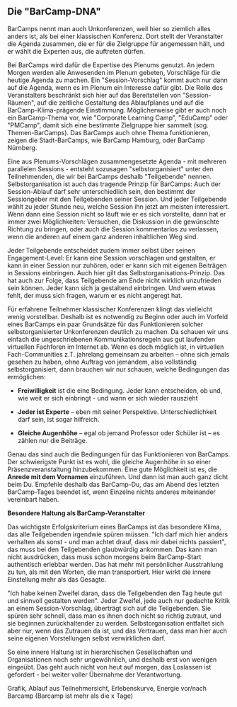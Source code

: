 ## Die "BarCamp-DNA"

BarCamps nennt man auch Unkonferenzen, weil hier so ziemlich alles anders ist, als bei einer klassischen Konferenz. Dort stellt der Veranstalter die Agenda zusammen, die er für die Zielgruppe für angemessen hält, und er wählt die Experten aus, die auftreten dürfen. 

Bei BarCamps wird dafür die Expertise des Plenums genutzt. An jedem Morgen werden alle Anwesenden im Plenum gebeten, Vorschläge für die heutige Agenda zu machen. Ein "Session-Vorschlag" kommt auch nur dann auf die Agenda, wenn es im Plenum ein Interesse dafür gibt. Die Rolle des Veranstalters beschränkt sich hier auf das Bereitstellen von "Session-Räumen", auf die zeitliche Gestaltung des Ablaufplanes und auf die BarCamp-Klima-prägende Einstimmung. Möglicherweise gibt er auch noch ein BarCamp-Thema vor, wie "Corporate Learning Camp", "EduCamp" oder "PMCamp", damit sich eine bestimmte Zielgruppe hier sammelt (sog. Themen-BarCamps). Das BarCamps auch ohne Thema funktionieren, zeigen die Stadt-BarCamps, wie BarCamp Hamburg, oder BarCamp Nürnberg. 

Eine aus Plenums-Vorschlägen zusammengesetzte Agenda - mit mehreren parallelen Sessions - entsteht sozusagen "selbstorganisiert" unter den Teilnehmenden, die wir bei BarCamps deshalb "Teilgebende" nennen. Selbstorganisation ist auch das tragende Prinzip für BarCamps: Auch der Session-Ablauf darf sehr unterschiedlich sein, den bestimmt der Sessiongeber mit den Teilgebenden seiner Session.  Und jeder Teilgebende wählt zu jeder Stunde neu, welche Session ihn jetzt am meisten interessiert. Wenn dann eine Session nicht so läuft wie er es sich vorstellte, dann hat er immer zwei Möglichkeiten: Versuchen, die Diskussion in die gewünschte Richtung zu bringen, oder auch die Session kommentarlos zu verlassen, wenn die anderen auf einem ganz anderen inhaltlichen Weg sind. 

Jeder Teilgebende entscheidet zudem immer selbst über seinen Engagement-Level: Er kann eine Session vorschlagen und gestalten, er kann in einer Session nur zuhören, oder er kann sich mit eigenen Beiträgen in Sessions einbringen. Auch hier gilt das Selbstorganisations-Prinzip. Das hat auch zur Folge, dass Teilgebende am Ende nicht wirklich unzufrieden sein können. Jeder kann sich ja gestaltend einbringen. Und wem etwas fehlt, der muss sich fragen, warum er es nicht angeregt hat. 

Für erfahrene Teilnehmer klassischer Konferenzen klingt das vielleicht wenig vorstellbar. Deshalb ist es notwendig zu Beginn oder auch im Vorfeld eines BarCamps ein paar Grundsätze für das Funktionieren solcher selbstorganisierter Unkonferenzen deutlich zu machen. Da schauen wir uns einfach die ungeschriebenen Kommunikationsregeln aus gut laufenden virtuellen Fachforen im Internet ab. Wenn es doch möglich ist, in virtuellen Fach-Communities z.T. jahrelang gemeinsam zu arbeiten – ohne sich jemals gesehen zu haben, ohne Auftrag von jemandem, also vollständig selbstorganisiert, dann brauchen wir nur schauen, welche Bedingungen das ermöglichen:

- **Freiwilligkeit** ist die eine Bedingung. Jeder kann entscheiden, ob und, wie weit er sich einbringt - und wann er sich wieder rauszieht

- **Jeder ist Experte** – eben mit seiner Perspektive. Unterschiedlichkeit darf sein, ist sogar hilfreich. 

- **Gleiche Augenhöhe** – egal ob jemand Professor oder Schüler ist – es zählen nur die Beiträge.  

Genau das sind auch die Bedingungen für das Funktionieren von BarCamps. 
Der schwierigste Punkt ist es wohl, die gleiche Augenhöhe in so einer Präsenzveranstaltung hinzubekommen.  Eine gute Möglichkeit ist es, die **Anrede mit dem Vornamen** einzuführen. Und dann ist man auch ganz dicht beim Du. Empfehle deshalb das BarCamp-Du, das am Abend des letzten BarCamp-Tages beendet ist, wenn Einzelne nichts anderes miteinander vereinbart haben.

**Besondere Haltung als BarCamp-Veranstalter**

Das wichtigste Erfolgskriterium eines BarCamps ist das besondere Klima, das alle Teilgebenden irgendwie spüren müssen. "Ich darf mich hier anders verhalten als sonst - und man achtet drauf, dass mir dabei nichts passiert", das muss bei den Teilgebenden glaubwürdig ankommen. Das kann man nicht ausdrücken, dass muss schon morgens beim BarCamp-Start authentisch erlebbar werden. Das hat mehr mit persönlicher Ausstrahlung zu tun, als mit den Worten, die man transportiert. Hier wirkt die innere Einstellung mehr als das Gesagte. 

"Ich habe keinen Zweifel daran, dass die Teilgebenden den Tag heute gut und sinnvoll gestalten werden". 
Jeder Zweifel, jede auch nur gedachte Kritik an einem Session-Vorschlag, überträgt sich auf die Teilgebenden. Sie spüren sehr schnell, dass man es ihnen doch nicht so richtig zutraut, und sie beginnen zurückhaltender zu werden. Selbstorganisation entfaltet sich aber nur, wenn das Zutrauen da ist, und das Vertrauen, dass man hier auch seine eigenen Vorstellungen selbst verwirklichen darf. 

So eine innere Haltung ist in hierarchischen Gesellschaften und Organisationen noch sehr ungewöhnlich, und deshalb erst von wenigen eingeübt. Das geht auch nicht von heut auf morgen, das Loslassen ist gefordert - bei weiter voller Übernahme der Verantwortung.

Grafik, Ablauf aus Teilnehmersicht, Erlebenskurve, Energie vor/nach Barcamp (Barcamp ist mehr als die x Tage)
